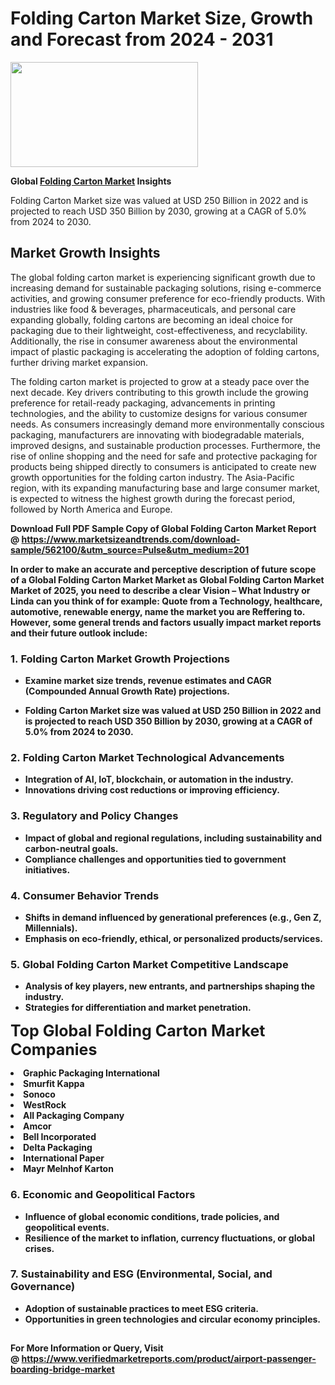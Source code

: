 <H1>Folding Carton Market Size, Growth and Forecast from 2024 - 2031</H1><img class="aligncenter size-medium wp-image-584254" src="https://thirdeyenews.in/wp-content/uploads/2024/09/Global-Market-Research-300x168.jpeg" alt="" width="300" height="168" /><p><strong>Global&nbsp;<a href="https://www.marketsizeandtrends.com/download-sample/562100/&amp;utm_source=Pulse&amp;utm_medium=201">Folding Carton Market</a> Insights</strong></p><p>Folding Carton Market size was valued at USD 250 Billion in 2022 and is projected to reach USD 350 Billion by 2030, growing at a CAGR of 5.0% from 2024 to 2030.</p><p><h2>Market Growth Insights</h2> <p>The global folding carton market is experiencing significant growth due to increasing demand for sustainable packaging solutions, rising e-commerce activities, and growing consumer preference for eco-friendly products. With industries like food & beverages, pharmaceuticals, and personal care expanding globally, folding cartons are becoming an ideal choice for packaging due to their lightweight, cost-effectiveness, and recyclability. Additionally, the rise in consumer awareness about the environmental impact of plastic packaging is accelerating the adoption of folding cartons, further driving market expansion.</p> <p><strong></strong></p> <p>The folding carton market is projected to grow at a steady pace over the next decade. Key drivers contributing to this growth include the growing preference for retail-ready packaging, advancements in printing technologies, and the ability to customize designs for various consumer needs. As consumers increasingly demand more environmentally conscious packaging, manufacturers are innovating with biodegradable materials, improved designs, and sustainable production processes. Furthermore, the rise of online shopping and the need for safe and protective packaging for products being shipped directly to consumers is anticipated to create new growth opportunities for the folding carton industry. The Asia-Pacific region, with its expanding manufacturing base and large consumer market, is expected to witness the highest growth during the forecast period, followed by North America and Europe. <p><strong></p><p><span class=""><strong>Download Full PDF Sample Copy of Global Folding Carton Market Report</strong> @ <a href="https://www.marketsizeandtrends.com/download-sample/562100/&amp;utm_source=Pulse&amp;utm_medium=201" target="_blank">https://www.marketsizeandtrends.com/download-sample/562100/&amp;utm_source=Pulse&amp;utm_medium=201</a></span></p><p>In order to make an accurate and perceptive description of future scope of a Global&nbsp;Folding Carton Market Market as Global&nbsp;Folding Carton Market Market of 2025, you need to describe a clear Vision &ndash; What Industry or Linda can you think of for example: Quote from a Technology, healthcare, automotive, renewable energy, name the market you are Reffering to. However, some general trends and factors usually impact market reports and their future outlook include:</p><h3>1.&nbsp;<strong>Folding Carton Market Growth Projections</strong></h3><ul><li>Examine market size trends, revenue estimates and CAGR (Compounded Annual Growth Rate) projections.</li><li><p>Folding Carton Market size was valued at USD 250 Billion in 2022 and is projected to reach USD 350 Billion by 2030, growing at a CAGR of 5.0% from 2024 to 2030.</p></li></ul><h3>2.&nbsp;<strong>Folding Carton Market Technological Advancements</strong></h3><ul><li>Integration of AI, IoT, blockchain, or automation in the industry.</li><li>Innovations driving cost reductions or improving efficiency.</li></ul><h3>3.&nbsp;<strong>Regulatory and Policy Changes</strong></h3><ul><li>Impact of global and regional regulations, including sustainability and carbon-neutral goals.</li><li>Compliance challenges and opportunities tied to government initiatives.</li></ul><h3>4.&nbsp;<strong>Consumer Behavior Trends</strong></h3><ul><li>Shifts in demand influenced by generational preferences (e.g., Gen Z, Millennials).</li><li>Emphasis on eco-friendly, ethical, or personalized products/services.</li></ul><h3>5.&nbsp;<strong>Global Folding Carton Market Competitive Landscape</strong></h3><ul><li>Analysis of key players, new entrants, and partnerships shaping the industry.</li><li>Strategies for differentiation and market penetration.</li></ul><p data-pm-slice="1 1 []"><span style="color: inherit; font-family: inherit; font-size: 25px;">Top Global Folding Carton Market Companies</span></p><div class="" data-test-id=""><p><li>Graphic Packaging International</li><li> Smurfit Kappa</li><li> Sonoco</li><li> WestRock</li><li> All Packaging Company</li><li> Amcor</li><li> Bell Incorporated</li><li> Delta Packaging</li><li> International Paper</li><li> Mayr Melnhof Karton</li></p></div><h3>6.&nbsp;<strong>Economic and Geopolitical Factors</strong></h3><ul><li>Influence of global economic conditions, trade policies, and geopolitical events.</li><li>Resilience of the market to inflation, currency fluctuations, or global crises.</li></ul><h3>7.&nbsp;<strong>Sustainability and ESG (Environmental, Social, and Governance)</strong></h3><ul><li>Adoption of sustainable practices to meet ESG criteria.</li><li>Opportunities in green technologies and circular economy principles.</li></ul><h2><strong style="font-size: 14px;">For More Information or Query, Visit @&nbsp;</strong><a style="background-color: #ffffff; font-size: 14px;" href="https://www.marketsizeandtrends.com/report/folding-carton-market/" target="_blank">https://www.verifiedmarketreports.com/product/airport-passenger-boarding-bridge-market</a></h2>
